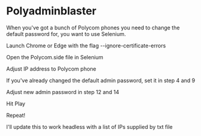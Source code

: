 # Polyadminblaster
When you've got a bunch of Polycom phones you need to change the default password for, you want to use Selenium.

Launch Chrome or Edge with the flag --ignore-certificate-errors 

Open the Polycom.side file in Selenium

Adjust IP address to Polycom phone

If you've already changed the default admin password, set it in step 4 and 9

Adjust new admin password in step 12 and 14

Hit Play

Repeat!


I'll update this to work headless with a list of IPs supplied by txt file
